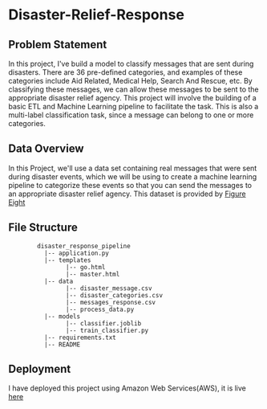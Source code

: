 # Disaster-Relief-Response
## Problem Statement
In this project, I've build a model to classify messages that are sent during disasters. There are 36 pre-defined categories, and examples of these categories include Aid Related, Medical Help, Search And Rescue, etc. By classifying these messages, we can allow these messages to be sent to the appropriate disaster relief agency. This project will involve the building of a basic ETL and Machine Learning pipeline to facilitate the task. This is also a multi-label classification task, since a message can belong to one or more categories.
## Data Overview
In this Project, we'll use a data set containing real messages that were sent during disaster events, which we will be using to create a machine learning pipeline to categorize these events so that you can send the messages to an appropriate disaster relief agency. This dataset is provided by [Figure Eight](https://appen.com/)
## File Structure
~~~~~~~
        disaster_response_pipeline
          |-- application.py
          |-- templates
                |-- go.html
                |-- master.html
          |-- data
                |-- disaster_message.csv
                |-- disaster_categories.csv
                |-- messages_response.csv
                |-- process_data.py
          |-- models
                |-- classifier.joblib
                |-- train_classifier.py
          |-- requirements.txt
          |-- README
~~~~~~~
## Deployment
I have deployed this project using Amazon Web Services(AWS), it is live [here](http://ec2-54-146-222-127.compute-1.amazonaws.com/)
